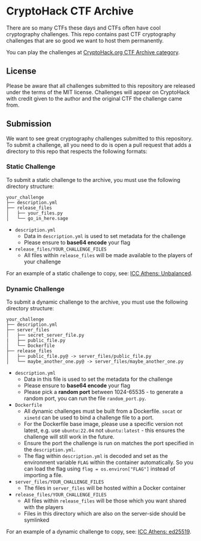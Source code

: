 # CryptoHack CTF Archive

There are so many CTFs these days and CTFs often have cool cryptography challenges. This repo contains past CTF cryptography challenges that are so good we want to host them permanently.

You can play the challenges at [CryptoHack.org CTF Archive category](https://cryptohack.org/challenges/ctf-archive/).

## License

Please be aware that all challenges submitted to this repository are released under the terms of the MIT license. Challenges will appear on CryptoHack with credit given to the author and the original CTF the challenge came from.

## Submission

We want to see great cryptography challenges submitted to this repository. To submit a challenge, all you need to do is open a pull request that adds a directory to this repo that respects the following formats:

### Static Challenge

To submit a static challenge to the archive, you must use the following directory structure:

```
your_challenge
├── description.yml
├── release_files
│   ├── your_files.py
│   └── go_in_here.sage
```

 - `description.yml`
   - Data in `description.yml` is used to set metadata for the challenge
   - Please ensure to **base64 encode** your flag
 - `release_files/YOUR_CHALLENGE_FILES`
   - All files within `release_files` will be made available to the players of your challenge

For an example of a static challenge to copy, see: [ICC Athens: Unbalanced](https://github.com/cryptohack/ctf-archive/tree/main/icc2022_unbalanced). 


### Dynamic Challenge

To submit a dynamic challenge to the archive, you must use the following directory structure:

```
your_challenge
├── description.yml
├── server_files
│   ├── secret_server_file.py
|   ├── public_file.py
│   └── Dockerfile
├── release_files
│   ├── public_file.py@ -> server_files/public_file.py
│   └── maybe_another_one.py@ -> server_files/maybe_another_one.py
```

 - `description.yml`
   - Data in this file is used to set the metadata for the challenge
   - Please ensure to **base64 encode** your flag
   - Please pick a **random port** between 1024-65535 - to generate a random port, you can run the file `random_port.py`.
 - `Dockerfile`
   - All dynamic challenges must be built from a Dockerfile. `socat` or `xinetd` can be used to bind a challenge file to a port.
   - For the Dockerfile base image, please use a specific version not latest, e.g. use `ubuntu:22.04` not `ubuntu:latest` - this ensures the challenge will still work in the future.
   - Ensure the port the challenge is run on matches the port specified in the `description.yml`.
   - The flag within `description.yml` is decoded and set as the environment variable `FLAG` within the container automatically. So you can load the flag using `flag = os.environ["FLAG"]` instead of importing a file.
 - `server_files/YOUR_CHALLENGE_FILES`
   - The files in `server_files` will be hosted within a Docker container
 - `release_files/YOUR_CHALLENGE_FILES`
   - All files within `release_files` will be those which you want shared with the players
   - Files in this directory which are also on the server-side should be symlinked

For an example of a dynamic challenge to copy, see: [ICC Athens: ed25519](https://github.com/cryptohack/ctf-archive/tree/main/icc2022_ed25519-magic).
